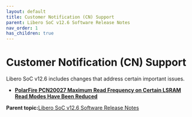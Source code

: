 ```yaml
---
layout: default
title: Customer Notification (CN) Support
parent: Libero SoC v12.6 Software Release Notes
nav_order: 1
has_children: true
---
```


# Customer Notification \(CN\) Support

Libero SoC v12.6 includes changes that address certain important issues.

-   **[PolarFire PCN20027 Maximum Read Frequency on Certain LSRAM Read Modes Have Been Reduced](GUID-42D38C1E-1BA6-42BD-8AE5-380A1741A722.md)**  


**Parent topic:**[Libero SoC v12.6 Software Release Notes](GUID-4F46D7F9-8B0A-4D1A-8B15-2C12F938E2C1.md)

